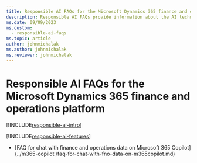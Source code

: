 ```yaml
---
title: Responsible AI FAQs for the Microsoft Dynamics 365 finance and operations platform
description: Responsible AI FAQs provide information about the AI technology used in Microsoft Dynamics 365 finance and operations platform, along with key considerations and details about how the AI is used, how it was tested and evaluated, and any specific limitations.
ms.date: 09/09/2023
ms.custom: 
  - responsible-ai-faqs
ms.topic: article
author: johnmichalak
ms.author: johnmichalak
ms.reviewer: johnmichalak
---
```


# Responsible AI FAQs for the Microsoft Dynamics 365 finance and operations platform

[!INCLUDE[responsible-ai-intro](../includes/responsible-ai-intro.md)]

[!INCLUDE[responsible-ai-features](../includes/responsible-ai-features.md)]

- [FAQ for chat with finance and operations data on Microsoft 365 Copilot](../m365-copilot
/faq-for-chat-with-fno-data-on-m365copilot.md)

